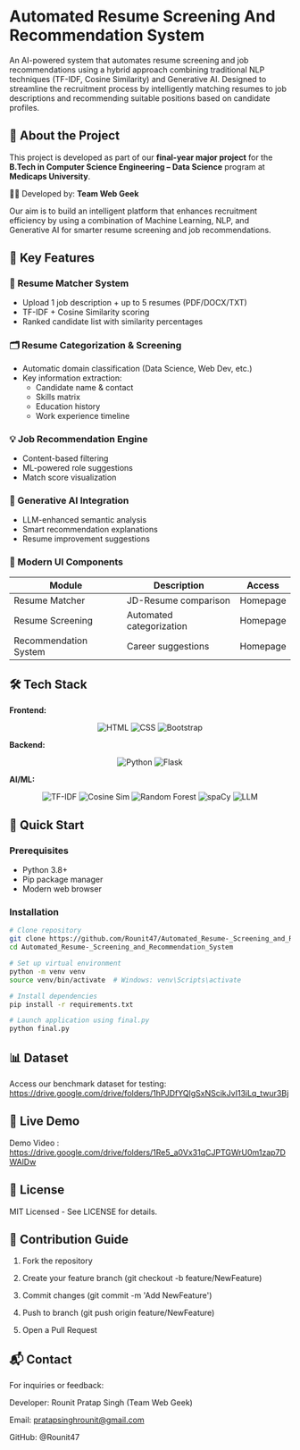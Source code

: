 # Automated Resume Screening And Recommendation System
An AI-powered system that automates resume screening and job recommendations using a hybrid approach combining traditional NLP techniques (TF-IDF, Cosine Similarity) and Generative AI. Designed to streamline the recruitment process by intelligently matching resumes to job descriptions and recommending suitable positions based on candidate profiles.

## 📘 About the Project

This project is developed as part of our **final-year major project** for the **B.Tech in Computer Science Engineering – Data Science** program at **Medicaps University**.

👨‍💻 Developed by: **Team Web Geek**

Our aim is to build an intelligent platform that enhances recruitment efficiency by using a combination of Machine Learning, NLP, and Generative AI for smarter resume screening and job recommendations.

## 🔑 Key Features

### 📄 Resume Matcher System
- Upload 1 job description + up to 5 resumes (PDF/DOCX/TXT)
- TF-IDF + Cosine Similarity scoring
- Ranked candidate list with similarity percentages

### 🗂 Resume Categorization & Screening
- Automatic domain classification (Data Science, Web Dev, etc.)
- Key information extraction:
  - Candidate name & contact
  - Skills matrix
  - Education history
  - Work experience timeline

### 💡 Job Recommendation Engine
- Content-based filtering
- ML-powered role suggestions
- Match score visualization

### 🤖 Generative AI Integration
- LLM-enhanced semantic analysis
- Smart recommendation explanations
- Resume improvement suggestions

### 🎨 Modern UI Components
| Module | Description | Access |
|--------|-------------|--------|
| Resume Matcher | JD-Resume comparison | Homepage |
| Resume Screening | Automated categorization | Homepage |
| Recommendation System | Career suggestions | Homepage |

## 🛠 Tech Stack

**Frontend:**
<div align="center">
  <img src="https://img.shields.io/badge/HTML5-E34F26?style=for-the-badge&logo=html5&logoColor=white" alt="HTML">
  <img src="https://img.shields.io/badge/CSS3-1572B6?style=for-the-badge&logo=css3&logoColor=white" alt="CSS">
  <img src="https://img.shields.io/badge/Bootstrap-563D7C?style=for-the-badge&logo=bootstrap&logoColor=white" alt="Bootstrap">
</div>

**Backend:**
<div align="center">
  <img src="https://img.shields.io/badge/Python-FFD43B?style=for-the-badge&logo=python&logoColor=blue" alt="Python">
  <img src="https://img.shields.io/badge/Flask-000000?style=for-the-badge&logo=flask&logoColor=white" alt="Flask">
</div>

**AI/ML:**
<div align="center">
  <img src="https://img.shields.io/badge/TF_IDF-FF6F00?style=for-the-badge&logo=scikitlearn&logoColor=white" alt="TF-IDF">
  <img src="https://img.shields.io/badge/Cosine_Similarity-009688?style=for-the-badge" alt="Cosine Sim">
  <img src="https://img.shields.io/badge/Random_Forest-01796F?style=for-the-badge&logo=scikitlearn&logoColor=white" alt="Random Forest">
  <img src="https://img.shields.io/badge/spaCy-09A3D5?style=for-the-badge&logo=spacy&logoColor=white" alt="spaCy">
  <img src="https://img.shields.io/badge/LLM-FF5722?style=for-the-badge&logo=openai&logoColor=white" alt="LLM">
</div>

## 🚀 Quick Start

### Prerequisites
- Python 3.8+
- Pip package manager
- Modern web browser

### Installation
```bash
# Clone repository
git clone https://github.com/Rounit47/Automated_Resume-_Screening_and_Recommendation_System.git
cd Automated_Resume-_Screening_and_Recommendation_System

# Set up virtual environment
python -m venv venv
source venv/bin/activate  # Windows: venv\Scripts\activate

# Install dependencies
pip install -r requirements.txt

# Launch application using final.py
python final.py
```

## 📊 Dataset

Access our benchmark dataset for testing: https://drive.google.com/drive/folders/1hPJDfYQlgSxNScikJvI13iLq_twur3Bj


## 🎥 Live Demo

Demo Video : https://drive.google.com/drive/folders/1Re5_a0Vx31qCJPTGWrU0m1zap7DWAlDw

## 📜 License

MIT Licensed - See LICENSE for details.

## 🤝 Contribution Guide

 1. Fork the repository

 2. Create your feature branch (git checkout -b feature/NewFeature)

 3. Commit changes (git commit -m 'Add NewFeature')

 4. Push to branch (git push origin feature/NewFeature)

 5. Open a Pull Request

## 📬 Contact

 For inquiries or feedback:

 Developer: Rounit Pratap Singh (Team Web Geek)

 Email: pratapsinghrounit@gmail.com

 GitHub: @Rounit47



 
